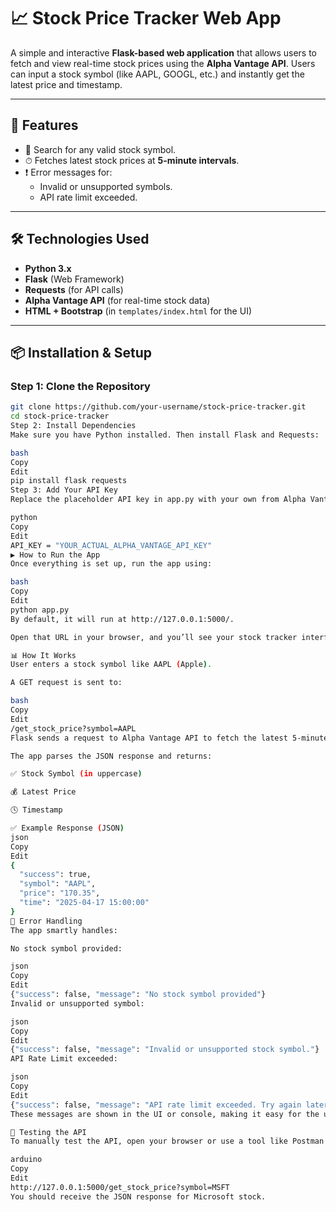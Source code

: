 # 📈 Stock Price Tracker Web App

A simple and interactive **Flask-based web application** that allows users to fetch and view real-time stock prices using the **Alpha Vantage API**. Users can input a stock symbol (like AAPL, GOOGL, etc.) and instantly get the latest price and timestamp.

---

## 🚀 Features

- 🔎 Search for any valid stock symbol.
- ⏱ Fetches latest stock prices at **5-minute intervals**.
- ❗ Error messages for:
  - Invalid or unsupported symbols.
  - API rate limit exceeded.

---

## 🛠️ Technologies Used

- **Python 3.x**
- **Flask** (Web Framework)
- **Requests** (for API calls)
- **Alpha Vantage API** (for real-time stock data)
- **HTML + Bootstrap** (in `templates/index.html` for the UI)

---

## 📦 Installation & Setup

### Step 1: Clone the Repository

```bash
git clone https://github.com/your-username/stock-price-tracker.git
cd stock-price-tracker
Step 2: Install Dependencies
Make sure you have Python installed. Then install Flask and Requests:

bash
Copy
Edit
pip install flask requests
Step 3: Add Your API Key
Replace the placeholder API key in app.py with your own from Alpha Vantage:

python
Copy
Edit
API_KEY = "YOUR_ACTUAL_ALPHA_VANTAGE_API_KEY"
▶️ How to Run the App
Once everything is set up, run the app using:

bash
Copy
Edit
python app.py
By default, it will run at http://127.0.0.1:5000/.

Open that URL in your browser, and you’ll see your stock tracker interface.

📊 How It Works
User enters a stock symbol like AAPL (Apple).

A GET request is sent to:

bash
Copy
Edit
/get_stock_price?symbol=AAPL
Flask sends a request to Alpha Vantage API to fetch the latest 5-minute interval data.

The app parses the JSON response and returns:

✅ Stock Symbol (in uppercase)

💰 Latest Price

🕓 Timestamp

✅ Example Response (JSON)
json
Copy
Edit
{
  "success": true,
  "symbol": "AAPL",
  "price": "170.35",
  "time": "2025-04-17 15:00:00"
}
🧠 Error Handling
The app smartly handles:

No stock symbol provided:

json
Copy
Edit
{"success": false, "message": "No stock symbol provided"}
Invalid or unsupported symbol:

json
Copy
Edit
{"success": false, "message": "Invalid or unsupported stock symbol."}
API Rate Limit exceeded:

json
Copy
Edit
{"success": false, "message": "API rate limit exceeded. Try again later."}
These messages are shown in the UI or console, making it easy for the user to understand what went wrong.

🧪 Testing the API
To manually test the API, open your browser or use a tool like Postman and try:

arduino
Copy
Edit
http://127.0.0.1:5000/get_stock_price?symbol=MSFT
You should receive the JSON response for Microsoft stock.
